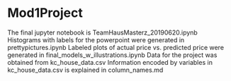 # Mod1Project
The final jupyter notebook is TeamHausMasterz_20190620.ipynb
Histograms with labels for the powerpoint were generated in prettypictures.ipynb
Labeled plots of actual price vs. predicted price were generated in final_models_w_illustrations.ipynb
Data for the project was obtained from kc_house_data.csv
Information encoded by variables in kc_house_data.csv is explained in column_names.md
